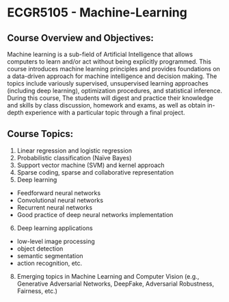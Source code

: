 # ECGR5105 - Machine-Learning

## Course Overview and Objectives:
Machine learning is a sub-field of Artificial Intelligence that allows computers to learn and/or act
without being explicitly programmed. This course introduces machine learning principles and
provides foundations on a data-driven approach for machine intelligence and decision making.
The topics include variously supervised, unsupervised learning approaches (including deep
learning), optimization procedures, and statistical inference. During this course, The students will
digest and practice their knowledge and skills by class discussion, homework and exams, as well
as obtain in-depth experience with a particular topic through a final project.

## Course Topics:
1. Linear regression and logistic regression
2. Probabilistic classification (Naïve Bayes)
3. Support vector machine (SVM) and kernel approach
4. Sparse coding, sparse and collaborative representation
5. Deep learning
  - Feedforward neural networks
  - Convolutional neural networks
  - Recurrent neural networks
  - Good practice of deep neural networks implementation
6. Deep learning applications
  - low-level image processing
  - object detection
  - semantic segmentation
  - action recognition, etc.
8. Emerging topics in Machine Learning and Computer Vision (e.g., Generative Adversarial
Networks, DeepFake, Adversarial Robustness, Fairness, etc.)
